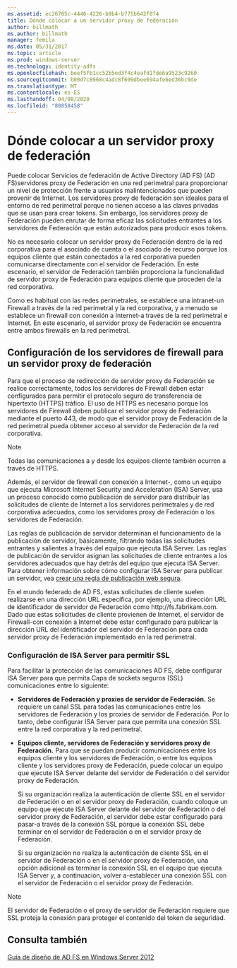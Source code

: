 ```yaml
---
ms.assetid: ec26705c-4446-4226-b9b4-b775b642f0f4
title: Dónde colocar a un servidor proxy de federación
author: billmath
ms.author: billmath
manager: femila
ms.date: 05/31/2017
ms.topic: article
ms.prod: windows-server
ms.technology: identity-adfs
ms.openlocfilehash: beef5fb1cc52b5ed3f4c4eafd1fde6a9523c9260
ms.sourcegitcommit: b00d7c8968c4adc8f699dbee694afe6ed36bc9de
ms.translationtype: MT
ms.contentlocale: es-ES
ms.lasthandoff: 04/08/2020
ms.locfileid: "80858458"
---
```

# <a name="where-to-place-a-federation-server-proxy"></a>Dónde colocar a un servidor proxy de federación

Puede colocar Servicios de federación de Active Directory (AD FS) \(AD FS\)servidores proxy de Federación en una red perimetral para proporcionar un nivel de protección frente a usuarios malintencionados que pueden provenir de Internet. Los servidores proxy de federación son ideales para el entorno de red perimetral porque no tienen acceso a las claves privadas que se usan para crear tokens. Sin embargo, los servidores proxy de Federación pueden enrutar de forma eficaz las solicitudes entrantes a los servidores de Federación que están autorizados para producir esos tokens.  
  
No es necesario colocar un servidor proxy de Federación dentro de la red corporativa para el asociado de cuenta o el asociado de recurso porque los equipos cliente que están conectados a la red corporativa pueden comunicarse directamente con el servidor de Federación. En este escenario, el servidor de Federación también proporciona la funcionalidad de servidor proxy de Federación para equipos cliente que proceden de la red corporativa.  
  
Como es habitual con las redes perimetrales, se establece una intranet\-un Firewall a través de la red perimetral y la red corporativa, y a menudo se establece un firewall con conexión a Internet\-a través de la red perimetral e Internet. En este escenario, el servidor proxy de Federación se encuentra entre ambos firewalls en la red perimetral.  
  
## <a name="configuring-your-firewall-servers-for-a-federation-server-proxy"></a>Configuración de los servidores de firewall para un servidor proxy de federación  
Para que el proceso de redirección de servidor proxy de Federación se realice correctamente, todos los servidores de Firewall deben estar configurados para permitir el protocolo seguro de transferencia de hipertexto \(HTTPS\) tráfico. El uso de HTTPS es necesario porque los servidores de Firewall deben publicar el servidor proxy de Federación mediante el puerto 443, de modo que el servidor proxy de Federación de la red perimetral pueda obtener acceso al servidor de Federación de la red corporativa.  
  
> [!NOTE]  
> Todas las comunicaciones a y desde los equipos cliente también ocurren a través de HTTPS.  
  
Además, el servidor de firewall con conexión a Internet\-, como un equipo que ejecuta Microsoft Internet Security and Acceleration \(ISA\) Server, usa un proceso conocido como publicación de servidor para distribuir las solicitudes de cliente de Internet a los servidores perimetrales y de red corporativa adecuados, como los servidores proxy de Federación o los servidores de Federación.  
  
Las reglas de publicación de servidor determinan el funcionamiento de la publicación de servidor, básicamente, filtrando todas las solicitudes entrantes y salientes a través del equipo que ejecuta ISA Server. Las reglas de publicación de servidor asignan las solicitudes de cliente entrantes a los servidores adecuados que hay detrás del equipo que ejecuta ISA Server. Para obtener información sobre cómo configurar ISA Server para publicar un servidor, vea [crear una regla de publicación web segura](https://go.microsoft.com/fwlink/?LinkId=75182).  
  
En el mundo federado de AD FS, estas solicitudes de cliente suelen realizarse en una dirección URL específica, por ejemplo, una dirección URL de identificador de servidor de Federación como http:\//fs.fabrikam.com. Dado que estas solicitudes de cliente provienen de Internet, el servidor de Firewall\-con conexión a Internet debe estar configurado para publicar la dirección URL del identificador del servidor de Federación para cada servidor proxy de Federación implementado en la red perimetral.  
  
### <a name="configuring-isa-server-to-allow-ssl"></a>Configuración de ISA Server para permitir SSL  
Para facilitar la protección de las comunicaciones AD FS, debe configurar ISA Server para que permita Capa de sockets seguros \(SSL\) comunicaciones entre lo siguiente:  
  
-   **Servidores de Federación y proxies de servidor de Federación.** Se requiere un canal SSL para todas las comunicaciones entre los servidores de Federación y los proxies de servidor de Federación. Por lo tanto, debe configurar ISA Server para que permita una conexión SSL entre la red corporativa y la red perimetral.  
  
-   **Equipos cliente, servidores de Federación y servidores proxy de Federación.** Para que se puedan producir comunicaciones entre los equipos cliente y los servidores de Federación, o entre los equipos cliente y los servidores proxy de Federación, puede colocar un equipo que ejecute ISA Server delante del servidor de Federación o del servidor proxy de Federación.  
  
    Si su organización realiza la autenticación de cliente SSL en el servidor de Federación o en el servidor proxy de Federación, cuando coloque un equipo que ejecute ISA Server delante del servidor de Federación o del servidor proxy de Federación, el servidor debe estar configurado para pasar\-a través de la conexión SSL porque la conexión SSL debe terminar en el servidor de Federación o en el servidor proxy de Federación.  
  
    Si su organización no realiza la autenticación de cliente SSL en el servidor de Federación o en el servidor proxy de Federación, una opción adicional es terminar la conexión SSL en el equipo que ejecuta ISA Server y, a continuación, volver a\-establecer una conexión SSL con el servidor de Federación o el servidor proxy de Federación.  
  
> [!NOTE]  
> El servidor de Federación o el proxy de servidor de Federación requiere que SSL proteja la conexión para proteger el contenido del token de seguridad.  
  
## <a name="see-also"></a>Consulta también
[Guía de diseño de AD FS en Windows Server 2012](AD-FS-Design-Guide-in-Windows-Server-2012.md)
